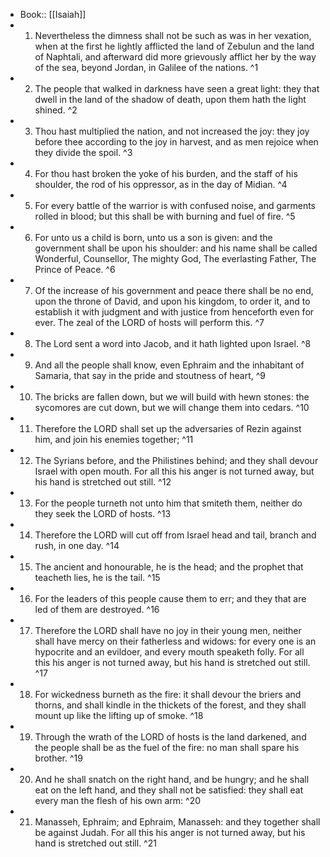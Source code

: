 - Book:: [[Isaiah]]
- 1. Nevertheless the dimness shall not be such as was in her vexation, when at the first he lightly afflicted the land of Zebulun and the land of Naphtali, and afterward did more grievously afflict her by the way of the sea, beyond Jordan, in Galilee of the nations. ^1
- 2. The people that walked in darkness have seen a great light: they that dwell in the land of the shadow of death, upon them hath the light shined. ^2
- 3. Thou hast multiplied the nation, and not increased the joy: they joy before thee according to the joy in harvest, and as men rejoice when they divide the spoil. ^3
- 4. For thou hast broken the yoke of his burden, and the staff of his shoulder, the rod of his oppressor, as in the day of Midian. ^4
- 5. For every battle of the warrior is with confused noise, and garments rolled in blood; but this shall be with burning and fuel of fire. ^5
- 6. For unto us a child is born, unto us a son is given: and the government shall be upon his shoulder: and his name shall be called Wonderful, Counsellor, The mighty God, The everlasting Father, The Prince of Peace. ^6
- 7. Of the increase of his government and peace there shall be no end, upon the throne of David, and upon his kingdom, to order it, and to establish it with judgment and with justice from henceforth even for ever. The zeal of the LORD of hosts will perform this. ^7
- 8. The Lord sent a word into Jacob, and it hath lighted upon Israel. ^8
- 9. And all the people shall know, even Ephraim and the inhabitant of Samaria, that say in the pride and stoutness of heart, ^9
- 10. The bricks are fallen down, but we will build with hewn stones: the sycomores are cut down, but we will change them into cedars. ^10
- 11. Therefore the LORD shall set up the adversaries of Rezin against him, and join his enemies together; ^11
- 12. The Syrians before, and the Philistines behind; and they shall devour Israel with open mouth. For all this his anger is not turned away, but his hand is stretched out still. ^12
- 13. For the people turneth not unto him that smiteth them, neither do they seek the LORD of hosts. ^13
- 14. Therefore the LORD will cut off from Israel head and tail, branch and rush, in one day. ^14
- 15. The ancient and honourable, he is the head; and the prophet that teacheth lies, he is the tail. ^15
- 16. For the leaders of this people cause them to err; and they that are led of them are destroyed. ^16
- 17. Therefore the LORD shall have no joy in their young men, neither shall have mercy on their fatherless and widows: for every one is an hypocrite and an evildoer, and every mouth speaketh folly. For all this his anger is not turned away, but his hand is stretched out still. ^17
- 18. For wickedness burneth as the fire: it shall devour the briers and thorns, and shall kindle in the thickets of the forest, and they shall mount up like the lifting up of smoke. ^18
- 19. Through the wrath of the LORD of hosts is the land darkened, and the people shall be as the fuel of the fire: no man shall spare his brother. ^19
- 20. And he shall snatch on the right hand, and be hungry; and he shall eat on the left hand, and they shall not be satisfied: they shall eat every man the flesh of his own arm: ^20
- 21. Manasseh, Ephraim; and Ephraim, Manasseh: and they together shall be against Judah. For all this his anger is not turned away, but his hand is stretched out still. ^21
